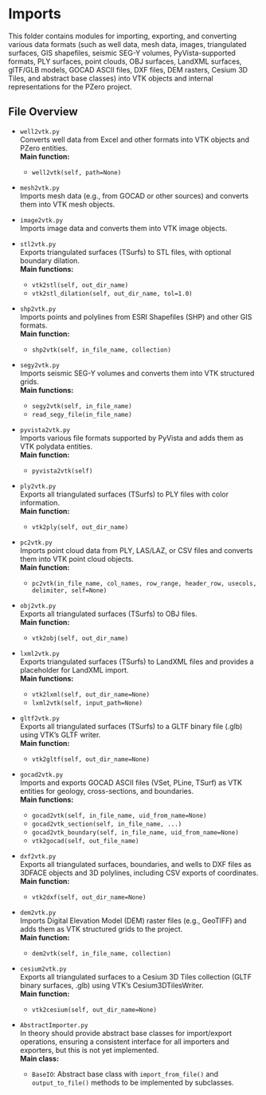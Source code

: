 # Imports

This folder contains modules for importing, exporting, and converting various data formats (such as well data, mesh data, images, triangulated surfaces, GIS shapefiles, seismic SEG-Y volumes, PyVista-supported formats, PLY surfaces, point clouds, OBJ surfaces, LandXML surfaces, glTF/GLB models, GOCAD ASCII files, DXF files, DEM rasters, Cesium 3D Tiles, and abstract base classes) into VTK objects and internal representations for the PZero project.

## File Overview

- `well2vtk.py`  
  Converts well data from Excel and other formats into VTK objects and PZero entities.  
  **Main function:**  
  - `well2vtk(self, path=None)`

- `mesh2vtk.py`  
  Imports mesh data (e.g., from GOCAD or other sources) and converts them into VTK mesh objects.

- `image2vtk.py`  
  Imports image data and converts them into VTK image objects.

- `stl2vtk.py`  
  Exports triangulated surfaces (TSurfs) to STL files, with optional boundary dilation.  
  **Main functions:**  
  - `vtk2stl(self, out_dir_name)`  
  - `vtk2stl_dilation(self, out_dir_name, tol=1.0)`

- `shp2vtk.py`  
  Imports points and polylines from ESRI Shapefiles (SHP) and other GIS formats.  
  **Main function:**  
  - `shp2vtk(self, in_file_name, collection)`

- `segy2vtk.py`  
  Imports seismic SEG-Y volumes and converts them into VTK structured grids.  
  **Main functions:**  
  - `segy2vtk(self, in_file_name)`  
  - `read_segy_file(in_file_name)`

- `pyvista2vtk.py`  
  Imports various file formats supported by PyVista and adds them as VTK polydata entities.  
  **Main function:**  
  - `pyvista2vtk(self)`

- `ply2vtk.py`  
  Exports all triangulated surfaces (TSurfs) to PLY files with color information.  
  **Main function:**  
  - `vtk2ply(self, out_dir_name)`

- `pc2vtk.py`  
  Imports point cloud data from PLY, LAS/LAZ, or CSV files and converts them into VTK point cloud objects.  
  **Main function:**  
  - `pc2vtk(in_file_name, col_names, row_range, header_row, usecols, delimiter, self=None)`

- `obj2vtk.py`  
  Exports all triangulated surfaces (TSurfs) to OBJ files.  
  **Main function:**  
  - `vtk2obj(self, out_dir_name)`

- `lxml2vtk.py`  
  Exports triangulated surfaces (TSurfs) to LandXML files and provides a placeholder for LandXML import.  
  **Main functions:**  
  - `vtk2lxml(self, out_dir_name=None)`  
  - `lxml2vtk(self, input_path=None)`

- `gltf2vtk.py`  
  Exports all triangulated surfaces (TSurfs) to a GLTF binary file (.glb) using VTK’s GLTF writer.  
  **Main function:**  
  - `vtk2gltf(self, out_dir_name=None)`

- `gocad2vtk.py`  
  Imports and exports GOCAD ASCII files (VSet, PLine, TSurf) as VTK entities for geology, cross-sections, and boundaries.  
  **Main functions:**  
  - `gocad2vtk(self, in_file_name, uid_from_name=None)`  
  - `gocad2vtk_section(self, in_file_name, ...)`  
  - `gocad2vtk_boundary(self, in_file_name, uid_from_name=None)`  
  - `vtk2gocad(self, out_file_name)`

- `dxf2vtk.py`  
  Exports all triangulated surfaces, boundaries, and wells to DXF files as 3DFACE objects and 3D polylines, including CSV exports of coordinates.  
  **Main function:**  
  - `vtk2dxf(self, out_dir_name=None)`

- `dem2vtk.py`  
  Imports Digital Elevation Model (DEM) raster files (e.g., GeoTIFF) and adds them as VTK structured grids to the project.  
  **Main function:**  
  - `dem2vtk(self, in_file_name, collection)`

- `cesium2vtk.py`  
  Exports all triangulated surfaces to a Cesium 3D Tiles collection (GLTF binary surfaces, .glb) using VTK’s Cesium3DTilesWriter.  
  **Main function:**  
  - `vtk2cesium(self, out_dir_name=None)`

- `AbstractImporter.py`  
  In theory should provide abstract base classes for import/export operations, ensuring a consistent interface for all importers and exporters, but this is not yet implemented.  
  **Main class:**  
  - `BaseIO`: Abstract base class with `import_from_file()` and `output_to_file()` methods to be implemented by subclasses.
